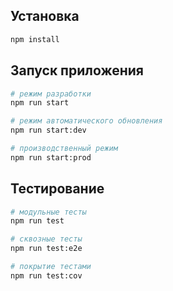 ## Установка

```bash
npm install
```

## Запуск приложения

```bash
# режим разработки
npm run start

# режим автоматического обновления
npm run start:dev

# производственный режим
npm run start:prod
```

## Тестирование

```bash
# модульные тесты
npm run test

# сквозные тесты
npm run test:e2e

# покрытие тестами
npm run test:cov
```
